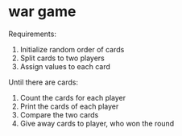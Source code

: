 # war game
Requirements:
1. Initialize random order of cards
2. Split cards to two players
3. Assign values to each card

Until there are cards:
1. Count the cards for each player
2. Print the cards of each player
3. Compare the two cards
4. Give away cards to player, who won the round
